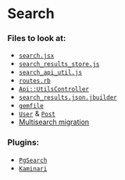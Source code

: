 # Search

### Files to look at:

- [`search.jsx`][search_component]
- [`search_results_store.js`][store]
- [`search_api_util.js`][api_util]
- [`routes.rb`][routesrb]
- [`Api::UtilsController`][utils_controller]
- [`search_results.json.jbuilder`][jbuilder]
- [`gemfile`][gemfile]
- [`User`][user] & [`Post`][post]
- [Multisearch migration][migration]

[search_component]: ./frontend/components/search.jsx
[store]: ./frontend/stores/search_results_store.js
[api_util]: ./frontend/util/search_api_util.js
[routesrb]: ./config/routes.rb
[utils_controller]: ./app/controlles/api/utils_controller
[jbuilder]: ./app/views/api/utils/search.json.jbuilder
[gemfile]: ./Gemfile
[user]: ./app/models/user.rb
[post]: ./app/models/post.rb
[migration]: ./db/migrate/20160129212110_create_pg_search_documents.rb


### Plugins: 

- [`PgSearch`][pg_search]
- [`Kaminari`][kaminari]

[pg_search]: https://github.com/Casecommons/pg_search
[kaminari]: https://github.com/amatsuda/kaminari
